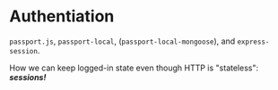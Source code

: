 # Authentiation

`passport.js`, `passport-local`, (`passport-local-mongoose`), and `express-session`.

How we can keep logged-in state even though HTTP is "stateless": ***sessions!***


